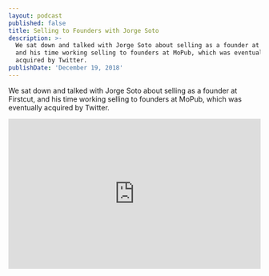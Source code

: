 ```yaml
---
layout: podcast
published: false
title: Selling to Founders with Jorge Soto
description: >-
  We sat down and talked with Jorge Soto about selling as a founder at Firstcut,
  and his time working selling to founders at MoPub, which was eventually
  acquired by Twitter.
publishDate: 'December 19, 2018'
---
```

We sat down and talked with Jorge Soto about selling as a founder at Firstcut, and his time working selling to founders at MoPub, which was eventually acquired by Twitter.

<iframe width="100%" height="300" scrolling="no" frameborder="no" allow="autoplay" src="https://w.soundcloud.com/player/?url=https%3A//api.soundcloud.com/tracks/547383213&color=%23ff5500&auto_play=false&hide_related=false&show_comments=true&show_user=true&show_reposts=false&show_teaser=true&visual=true"></iframe>

